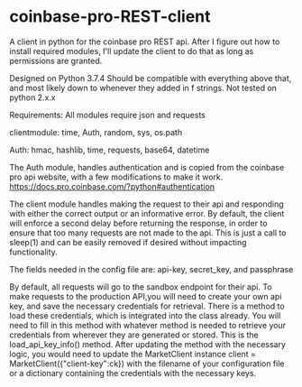 # coinbase-pro-REST-client
A client in python for the coinbase pro REST api.
After I figure out how to install required modules, I'll update the client to do that as long as permissions are granted.

Designed on Python 3.7.4
Should be compatible with everything above that, and most likely down to whenever they added in f strings.
Not tested on python 2.x.x

Requirements:
All modules require json and requests

clientmodule:
time, Auth, random, sys, os.path

Auth:
hmac, hashlib, time, requests, base64, datetime

The Auth module, handles authentication and is copied from the coinbase pro api website, with a few modifications to make it work.
https://docs.pro.coinbase.com/?python#authentication

The client module handles making the request to their api and responding with either the correct output or an informative error.
By default, the client will enforce a second delay before returning the response, in order to ensure that too many requests are not made to the api.
This is just a call to sleep(1) and can be easily removed if desired without impacting functionality.

The fields needed in the config file are:
api-key, secret_key, and passphrase

By default, all requests will go to the sandbox endpoint for their api.
To make requests to the production API,you will need to create your own api key, and save the necessary credentials for retrieval.
There is a method to load these credentials, which is integrated into the class already. You will need to fill in this method with whatever method is needed to retrieve your
credentials from wherever they are generated or stored. This is the load_api_key_info() method.
After updating the method with the necessary logic, you would need to update the MarketClient instance
client = MarketClient({"client-key":ck})
with the filename of your configuration file or a dictionary containing the credentials with the necessary keys.

